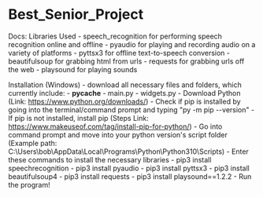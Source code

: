 # Best_Senior_Project

Docs:
Libraries Used
    - speech_recognition for performing speech recognition online and offline
    - pyaudio for playing and recording audio on a variety of platforms
    - pyttsx3 for offline text-to-speech conversion
    - beautifulsoup for grabbing html from urls
    - requests for grabbing urls off the web
    - playsound for playing sounds

Installation (Windows)
    - download all necessary files and folders, which currently include:
        - __pycache__
        - main.py
        - widgets.py
    - Download Python (Link: https://www.python.org/downloads/)
    - Check if pip is installed by going into the terminal/command prompt and typing "py -m pip --version"
        - If pip is not installed, install pip (Steps Link: https://www.makeuseof.com/tag/install-pip-for-python/)
    - Go into command prompt and move into your python version's script folder (Example path: C:\Users\bob\AppData\Local\Programs\Python\Python310\Scripts)
    - Enter these commands to install the necessary libraries
        - pip3 install speechrecognition
        - pip3 install pyaudio
        - pip3 install pyttsx3
        - pip3 install beautifulsoup4
        - pip3 install requests
        - pip3 install playsound==1.2.2
    - Run the program!